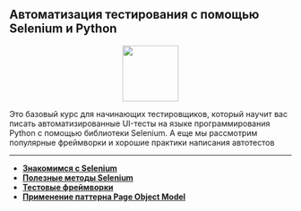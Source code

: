 ## Автоматизация тестирования с помощью Selenium и Python

<div id="header" align="center">
  <img src="https://stepik.org/media/cache/images/courses/575/cover_3kqh9Iw/d1a44446e98638349c7416e78814f122.png" width="100"/>
</div>

Это базовый курс для начинающих тестировщиков, который научит вас писать автоматизированные UI-тесты на языке программирования Python с помощью библиотеки Selenium. А еще мы рассмотрим популярные фреймворки и хорошие практики написания автотестов

---

- [**Знакомимся с Selenium**](https://github.com/vypiemzalyubov/python/tree/main/Automation/Selenium/Test%20automation%20using%20Selenium%20and%20Python/1.%20Introducing%20Selenium)
- [**Полезные методы Selenium**](https://github.com/vypiemzalyubov/python/tree/main/Automation/Selenium/Test%20automation%20using%20Selenium%20and%20Python/2.%20Useful%20Selenium%20methods)
- [**Тестовые фреймворки**](https://github.com/vypiemzalyubov/python/tree/main/Automation/Selenium/Test%20automation%20using%20Selenium%20and%20Python/3.%20Testing%20Frameworks)
- [**Применение паттерна Page Object Model**](https://github.com/vypiemzalyubov/python/tree/main/Automation/Selenium/Test%20automation%20using%20Selenium%20and%20Python/4.%20Applying%20the%20Page%20Object%20Model%20Pattern)
